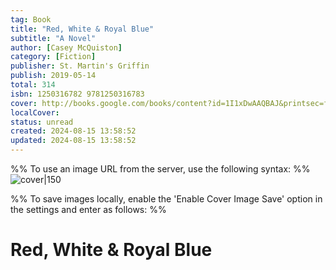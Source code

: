 ```yaml
---
tag: Book
title: "Red, White & Royal Blue"
subtitle: "A Novel"
author: [Casey McQuiston]
category: [Fiction]
publisher: St. Martin's Griffin
publish: 2019-05-14
total: 314
isbn: 1250316782 9781250316783
cover: http://books.google.com/books/content?id=1I1xDwAAQBAJ&printsec=frontcover&img=1&zoom=1&edge=curl&source=gbs_api
localCover: 
status: unread
created: 2024-08-15 13:58:52
updated: 2024-08-15 13:58:52
---
```


%% To use an image URL from the server, use the following syntax: %%
![cover|150](http://books.google.com/books/content?id=1I1xDwAAQBAJ&printsec=frontcover&img=1&zoom=1&edge=curl&source=gbs_api)

%% To save images locally, enable the 'Enable Cover Image Save' option in the settings and enter as follows: %%


# Red, White & Royal Blue